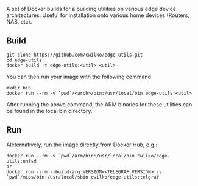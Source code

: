 A set of Docker builds for a building utilities on various edge device architectures. Useful for installation onto various home devices (Routers, NAS, etc).

## Build

    git clone https://github.com/cwilko/edge-utils.git 
    cd edge-utils
    docker build -t edge-utils:<util> <util>

You can then run your image with the following command

    mkdir bin
    docker run --rm -v `pwd`/<arch>/bin:/usr/local/bin edge-utils:<util>

After running the above command, the ARM binaries for these utilities can be found in the local bin directory.

## Run

Aleternatively, run the image directly from Docker Hub, e.g.:

    docker run --rm -v `pwd`/arm/bin:/usr/local/bin cwilko/edge-utils:unfsd
    or
    docker run --rm --build-arg VERSION=<TELEGRAF VERSION> -v `pwd`/mips/bin:/usr/local/sbin cwilko/edge-utils:telgraf



